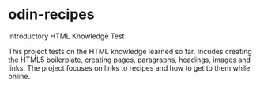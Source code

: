# odin-recipes
Introductory HTML Knowledge Test

This project tests on the HTML knowledge learned so far. Incudes creating the HTML5 boilerplate, creating pages, paragraphs, headings, images and links.
The project focuses on links to recipes and how to get to them while online.
